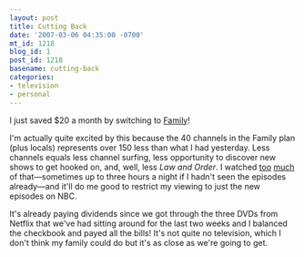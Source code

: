 ```yaml
---
layout: post
title: Cutting Back
date: '2007-03-06 04:35:00 -0700'
mt_id: 1218
blog_id: 1
post_id: 1218
basename: cutting-back
categories:
- television
- personal
---
```

<p>
I just saved $20 a month by switching to <a href="http://www.directv.com/DTVAPP/packProg/channelChart1.jsp?assetId=1000005">Family</a>!
</p>
<p>
I'm actually quite excited by this because the 40 channels in the Family plan (plus locals) represents over 150 less than what I had yesterday. Less channels equals less channel surfing, less opportunity to discover new shows to get hooked on, and, well, less <cite>Law and Order</cite>. I watched <a href="http://bbrown.info/2005/02/24/forget-welcome-2.aspx">too</a> <a href="http://bbrown.info/2005/01/21/watch-for-falling-excuses-2.aspx">much</a> of that&#x2014;sometimes up to three hours a night if I hadn't seen the episodes already&#x2014;and it'll do me good to restrict my viewing to just the new episodes on NBC.
</p>
<p>
It's already paying dividends since we got through the three DVDs from Netflix that we've had sitting around for the last two weeks and I balanced the checkbook and payed all the bills! It's not quite no television, which I don't think my family could do but it's as close as we're going to get.
</p>
